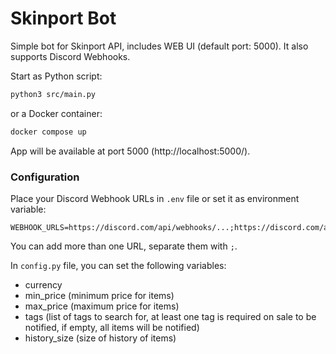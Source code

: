 # Skinport Bot
Simple bot for Skinport API, includes WEB UI (default port: 5000). It also supports Discord Webhooks. 

Start as Python script:
```bash
python3 src/main.py
```
or a Docker container:
```bash
docker compose up
```
App will be available at port 5000 (http://localhost:5000/).

### Configuration

Place your Discord Webhook URLs in `.env` file or set it as environment variable:
```
WEBHOOK_URLS=https://discord.com/api/webhooks/...;https://discord.com/api/webhooks/...
```
You can add more than one URL, separate them with `;`.

In `config.py` file, you can set the following variables:
- currency
- min_price (minimum price for items)
- max_price (maximum price for items)
- tags (list of tags to search for, at least one tag is required on sale to be notified, if empty, all items will be notified)
- history_size (size of history of items)
